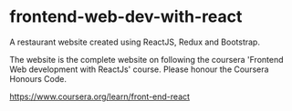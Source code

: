 # frontend-web-dev-with-react

A restaurant website created using ReactJS, Redux and Bootstrap. 

The website is the complete website on following the coursera 'Frontend Web development with ReactJs' course.
Please honour the Coursera Honours Code. 

https://www.coursera.org/learn/front-end-react
